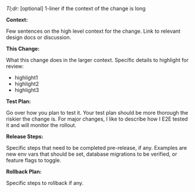 *Tl;dr:* [optional] 1-liner if the context of the change is long

**Context:**

Few sentences on the high level context for the change. Link to relevant design docs or discussion.

**This Change:**

What this change does in the larger context. Specific details to highlight for review:

- highlight1
- highlight2
- highlight3

**Test Plan:**

Go over how you plan to test it. Your test plan should be more thorough the riskier the change is. For major changes, I like to describe how I E2E tested it and will monitor the rollout.

**Release Steps:**

Specific steps that need to be completed pre-release, if any. Examples are new env vars that should be set, database migrations to be verified, or feature flags to toggle. 

**Rollback Plan:**

Specific steps to rollback if any.
